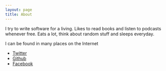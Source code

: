 ```yaml
---
layout: page
title: About
---
```


<p class="message">
  I try to write software for a living. Likes to read books and listen to podcasts whenever free. Eats a lot, think about random stuff and sleeps everyday.
</p>

I can be found in many places on the Internet

* [Twitter](https://twitter.com/gokul_mr)
* [Github](https://github.com/gokulnath)
* [Facebook](https://www.facebook.com/gokulnathonline)
